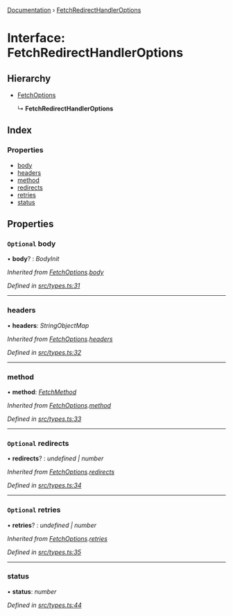[Documentation](../README.md) › [FetchRedirectHandlerOptions](fetchredirecthandleroptions.md)

# Interface: FetchRedirectHandlerOptions

## Hierarchy

* [FetchOptions](fetchoptions.md)

  ↳ **FetchRedirectHandlerOptions**

## Index

### Properties

* [body](fetchredirecthandleroptions.md#optional-body)
* [headers](fetchredirecthandleroptions.md#headers)
* [method](fetchredirecthandleroptions.md#method)
* [redirects](fetchredirecthandleroptions.md#optional-redirects)
* [retries](fetchredirecthandleroptions.md#optional-retries)
* [status](fetchredirecthandleroptions.md#status)

## Properties

### `Optional` body

• **body**? : *BodyInit*

*Inherited from [FetchOptions](fetchoptions.md).[body](fetchoptions.md#optional-body)*

*Defined in [src/types.ts:31](https://github.com/dylanaubrey/getta/blob/3b42b6f/src/types.ts#L31)*

___

###  headers

• **headers**: *StringObjectMap*

*Inherited from [FetchOptions](fetchoptions.md).[headers](fetchoptions.md#headers)*

*Defined in [src/types.ts:32](https://github.com/dylanaubrey/getta/blob/3b42b6f/src/types.ts#L32)*

___

###  method

• **method**: *[FetchMethod](../README.md#fetchmethod)*

*Inherited from [FetchOptions](fetchoptions.md).[method](fetchoptions.md#method)*

*Defined in [src/types.ts:33](https://github.com/dylanaubrey/getta/blob/3b42b6f/src/types.ts#L33)*

___

### `Optional` redirects

• **redirects**? : *undefined | number*

*Inherited from [FetchOptions](fetchoptions.md).[redirects](fetchoptions.md#optional-redirects)*

*Defined in [src/types.ts:34](https://github.com/dylanaubrey/getta/blob/3b42b6f/src/types.ts#L34)*

___

### `Optional` retries

• **retries**? : *undefined | number*

*Inherited from [FetchOptions](fetchoptions.md).[retries](fetchoptions.md#optional-retries)*

*Defined in [src/types.ts:35](https://github.com/dylanaubrey/getta/blob/3b42b6f/src/types.ts#L35)*

___

###  status

• **status**: *number*

*Defined in [src/types.ts:44](https://github.com/dylanaubrey/getta/blob/3b42b6f/src/types.ts#L44)*
